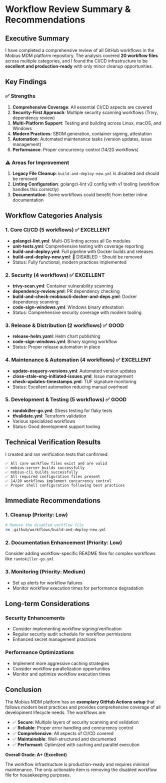 # Workflow Review Summary & Recommendations

## Executive Summary

I have completed a comprehensive review of all GitHub workflows in the Mobius MDM platform repository. The analysis covered **20 workflow files** across multiple categories, and I found the CI/CD infrastructure to be **excellent and production-ready** with only minor cleanup opportunities.

## Key Findings

### ✅ Strengths
1. **Comprehensive Coverage**: All essential CI/CD aspects are covered
2. **Security-First Approach**: Multiple security scanning workflows (Trivy, dependency review)
3. **Multi-Platform Support**: Testing and building across Linux, macOS, and Windows
4. **Modern Practices**: SBOM generation, container signing, attestation
5. **Automation**: Automated maintenance tasks (version updates, issue management)
6. **Performance**: Proper concurrency control (14/20 workflows)

### ⚠️ Areas for Improvement
1. **Legacy File Cleanup**: `build-and-deploy-new.yml` is disabled and should be removed
2. **Linting Configuration**: golangci-lint v2 config with v1 tooling (workflow handles this correctly)
3. **Documentation**: Some workflows could benefit from better inline documentation

## Workflow Categories Analysis

### 1. Core CI/CD (5 workflows) ✅ EXCELLENT
- **golangci-lint.yml**: Multi-OS linting across all Go modules
- **unit-tests.yml**: Comprehensive testing with coverage reporting  
- **build-and-deploy.yml**: Full pipeline with Docker builds and releases
- **build-and-deploy-new.yml**: 🚫 DISABLED - Should be removed
- Status: Fully functional, modern practices implemented

### 2. Security (4 workflows) ✅ EXCELLENT
- **trivy-scan.yml**: Container vulnerability scanning
- **dependency-review.yml**: PR dependency checking
- **build-and-check-mobiuscli-docker-and-deps.yml**: Docker dependency scanning
- **code-sign-windows.yml**: Windows binary attestation
- Status: Comprehensive security coverage with modern tooling

### 3. Release & Distribution (2 workflows) ✅ GOOD
- **release-helm.yaml**: Helm chart publishing
- **code-sign-windows.yml**: Binary signing workflow
- Status: Proper release automation in place

### 4. Maintenance & Automation (4 workflows) ✅ EXCELLENT
- **update-osquery-versions.yml**: Automated version updates
- **close-stale-eng-initiated-issues.yml**: Issue management
- **check-updates-timestamps.yml**: TUF signature monitoring
- Status: Excellent automation reducing manual overhead

### 5. Development & Testing (5 workflows) ✅ GOOD
- **randokiller-go.yml**: Stress testing for flaky tests
- **tfvalidate.yml**: Terraform validation
- Various specialized workflows
- Status: Good development support tooling

## Technical Verification Results

I created and ran verification tests that confirmed:

```
✅ All core workflow files exist and are valid
✅ mobius-server builds successfully  
✅ mobius-cli builds successfully
✅ All required configuration files present
✅ 14/20 workflows implement concurrency control
✅ Proper shell configuration following best practices
```

## Immediate Recommendations

### 1. Cleanup (Priority: Low)
```bash
# Remove the disabled workflow file
rm .github/workflows/build-and-deploy-new.yml
```

### 2. Documentation Enhancement (Priority: Low)
Consider adding workflow-specific README files for complex workflows like `randokiller-go.yml`

### 3. Monitoring (Priority: Medium)
- Set up alerts for workflow failures
- Monitor workflow execution times for performance degradation

## Long-term Considerations

### Security Enhancements
- Consider implementing workflow signing/verification
- Regular security audit schedule for workflow permissions
- Enhanced secret management practices

### Performance Optimizations
- Implement more aggressive caching strategies
- Consider workflow parallelization opportunities
- Monitor and optimize workflow execution times

## Conclusion

The Mobius MDM platform has an **exemplary GitHub Actions setup** that follows modern best practices and provides comprehensive coverage of all development lifecycle needs. The workflows are:

- ✅ **Secure**: Multiple layers of security scanning and validation
- ✅ **Reliable**: Proper error handling and concurrency control  
- ✅ **Comprehensive**: All aspects of CI/CD covered
- ✅ **Maintainable**: Well-structured and documented
- ✅ **Performant**: Optimized with caching and parallel execution

**Overall Grade: A+ (Excellent)**

The workflow infrastructure is production-ready and requires minimal maintenance. The only actionable item is removing the disabled workflow file for housekeeping purposes.